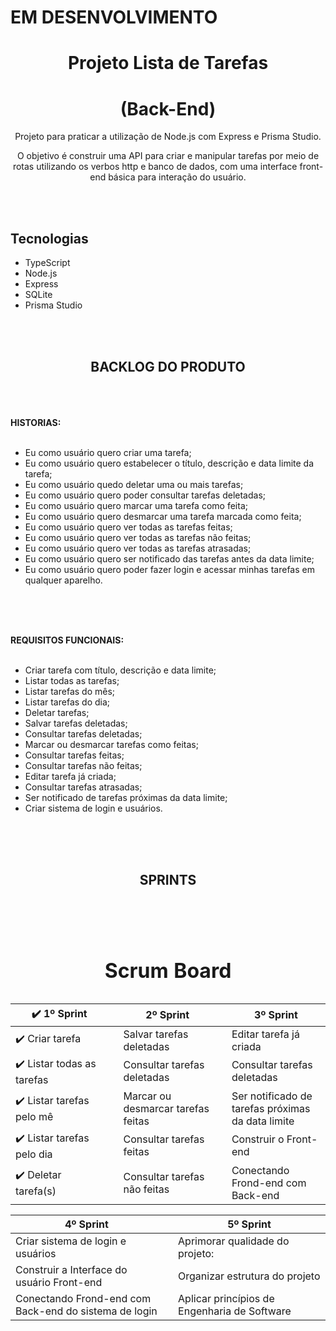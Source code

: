 # EM DESENVOLVIMENTO

<div align="center">

# Projeto Lista de Tarefas

# (Back-End)

Projeto para praticar a utilização de Node.js com Express e Prisma Studio.

O objetivo é construir uma API para criar e manipular tarefas por meio de rotas utilizando os verbos http e banco de dados, com uma interface front-end básica para interação do usuário.

</div>

<br><br>

## Tecnologias

- TypeScript
- Node.js
- Express
- SQLite
- Prisma Studio

<br><br>

<div align="center">

## BACKLOG DO PRODUTO

</div>
<br><br><br>

<strong>
HISTORIAS:
</strong>
<br><br>

- Eu como usuário quero criar uma tarefa;
- Eu como usuário quero estabelecer o título, descrição e data limite da tarefa;
- Eu como usuário quedo deletar uma ou mais tarefas;
- Eu como usuário quero poder consultar tarefas deletadas;
- Eu como usuário quero marcar uma tarefa como feita;
- Eu como usuário quero desmarcar uma tarefa marcada como feita;
- Eu como usuário quero ver todas as tarefas feitas;
- Eu como usuário quero ver todas as tarefas não feitas;
- Eu como usuário quero ver todas as tarefas atrasadas;
- Eu como usuário quero ser notificado das tarefas antes
  da data limite;
- Eu como usuário quero poder fazer login e acessar minhas 
tarefas em qualquer aparelho.

<br><br><br>

<strong>
REQUISITOS FUNCIONAIS:
</strong>
<br><br>

- Criar tarefa com título, descrição e data limite;
- Listar todas as tarefas;
- Listar tarefas do mês;
- Listar tarefas do dia;
- Deletar tarefas;
- Salvar tarefas deletadas;
- Consultar tarefas deletadas;
- Marcar ou desmarcar tarefas como feitas;
- Consultar tarefas feitas;
- Consultar tarefas não feitas;
- Editar tarefa já criada;
- Consultar tarefas atrasadas;
- Ser notificado de tarefas próximas da data limite;
- Criar sistema de login e usuários.

<br><br><br>

<div align="center">

## SPRINTS

</div>

<br><br>

<table width="100%" align="center">
      <caption> <h1 align="center">Scrum Board</h1> </caption>	         
       <thead>                      
               <th width="32%" style="text-align:center" colspan="1">✔️ 1º Sprint</th>       
               <th></th>         
               <th width="32%" style="text-align:center" colspan="2">2º Sprint</th>  
               <th></th> 
               <th width="32%" style="text-align:center" colspan="3">3º Sprint</th>    
       </thead>
       <tbody>          
           <tr>                           
                <td colspan="1">✔️ Criar tarefa</th>  
                <td></th>          
                <td colspan="2">Salvar tarefas deletadas</th>  
                <td></th> 
                 <td colspan="3">Editar tarefa já criada</td>
           </tr>
           <tr>             
                 <td colspan="1">✔️ Listar todas as tarefas</th> 
                  <td></th>  
                  <td colspan="2">Consultar tarefas deletadas</th>
                  <td></th> 
                 <td colspan="3">Consultar tarefas deletadas</td>
           </tr>
           <tr>             
                <td colspan="1">✔️ Listar tarefas pelo mê</th> 
                 <td></th>  
                 <td colspan="2">Marcar ou desmarcar tarefas feitas</th>
                 <td></th> 
                 <td colspan="3">Ser notificado de tarefas próximas da data limite</td>
           </tr>           
           <tr>             
                 <td colspan="1">✔️ Listar tarefas pelo dia</th> 
                  <td></th>    
                  <td colspan="2">Consultar tarefas feitas</th>
                  <td></th> 
                 <td colspan="3">Construir o Front-end</td>
           </tr>
           <tr>             
                 <td colspan="1">✔️ Deletar tarefa(s)</th> 
                  <td></th>  
                  <td colspan="2">Consultar tarefas não feitas</th>
                  <td></th>  
                 <td colspan="3">Conectando Frond-end com Back-end</td>
           </tr>
       </tbody>

</table>


<table width="66%" align="center">          
       <thead>                      
               <th width="49%" style="text-align:center" colspan="1">4º Sprint</th>       
               <th></th>         
               <th width="49%" style="text-align:center" colspan="2">5º Sprint</th>  
               <!-- <th></th> 
               <th width="32%" style="text-align:center" colspan="3">3º Sprint</th>     -->
       </thead>
       <tbody>          
           <tr>                           
                <td colspan="1">Criar sistema de login e usuários </th>  
                <td></th>          
                <td colspan="2">Aprimorar qualidade do projeto:</th>  
                <!-- <td></th> 
                 <td colspan="3">Editar tarefa já criada</td> -->
           </tr>
           <tr>             
                 <td colspan="1">Construir a Interface do usuário Front-end</th> 
                  <td></th>  
                  <td colspan="2">Organizar estrutura do projeto</th>
                  <!-- <td></th> 
                 <td colspan="3">Consultar tarefas deletadas</td> -->
           </tr>
           <tr>             
                <td colspan="1">Conectando Frond-end com Back-end do sistema de login</th> 
                 <td></th>  
                 <td colspan="2">Aplicar princípios de Engenharia de Software</th>
                 <!-- <td></th> 
                 <td colspan="3"></td> -->
           </tr>           
           <!-- <tr>              -->
                 <!-- <td colspan="1"></th>  -->
                  <!-- <td></th>    
                  <td colspan="2"></th>
                  <td></th> 
                 <td colspan="3"></td> -->
           <!-- </tr> -->
           <!-- <tr>              -->
                 <!-- <td colspan="1"></th>  -->
                  <!-- <td></th>  
                  <td colspan="2"></th>
                  <td></th>  
                 <td colspan="3"></td> -->
           <!-- </tr> -->
       </tbody>

</table>